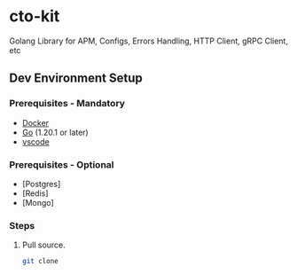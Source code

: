 # cto-kit

Golang Library for APM, Configs, Errors Handling, HTTP Client, gRPC Client, etc

## Dev Environment Setup

### Prerequisites - Mandatory

- [Docker](https://docs.docker.com/get-docker/)
- [Go](https://golang.org/doc/install) (1.20.1 or later)
- [vscode](https://code.visualstudio.com/download)

### Prerequisites - Optional

- [Postgres]
- [Redis]
- [Mongo]

### Steps

1. Pull source.

   ```bash
   git clone
   ```
